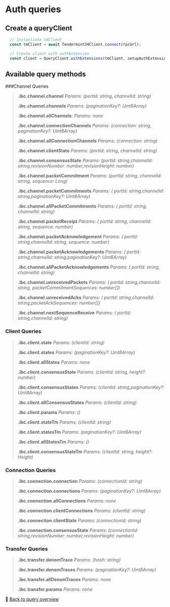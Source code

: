 # Auth queries

## Create a queryClient

```ts
  // Instantiate tmClient
  const tmClient = await Tendermint34Client.connect(rpcUrl);

  // Create client with authExtension
  const client = QueryClient.withExtensions(tmClient, setupAuthExtension);
```

## Available query methods

###Channel Queries
>**.ibc.channel.channel**
>*Params: (portId: string, channelId: string)*
>
>**.ibc.channel.channels**
>*Params: (paginationKey?: Uint8Array)*
>
>**.ibc.channel.allChannels**: 
>*Params: none*
>
>**.ibc.channel.connectionChannels**
>*Params: (connection: string, paginationKey?: Uint8Array)*
>
>**.ibc.channel.allConnectionChannels**
>*Params: (connection: string)*
>
>**.ibc.channel.clientState**
>*Params: (portId: string, channelId: string)*
>
>**.ibc.channel.consensusState**
>*Params: (portId: string,channelId: string,revisionNumber: number,revisionHeight: number)*
>
>**.ibc.channel.packetCommitment**
>*Params: (portId: string, channelId: string, sequence: Long)*
>
>**.ibc.channel.packetCommitments**
>*Params: ( portId: string,channelId: string,paginationKey?: Uint8Array)*
>
>**.ibc.channel.allPacketCommitments**
>*Params: ( portId: string, channelId: string)*
>
>**.ibc.channel.packetReceipt**
>*Params: ( portId: string, channelId: string, sequence: number)*
>
>**.ibc.channel.packetAcknowledgement**
>*Params: ( portId: string,channelId: string, sequence: number)*
>
>**.ibc.channel.packetAcknowledgements**
>*Params: ( portId: string,channelId: string,paginationKey?: Uint8Array)*
>
>**.ibc.channel.allPacketAcknowledgements**
>*Params: ( portId: string, channelId: string)*
>
>**.ibc.channel.unreceivedPackets**
>*Params: ( portId: string,channelId: string, packetCommitmentSequences:  number[])*
>
>**.ibc.channel.unreceivedAcks**
>*Params: ( portId: string,channelId: string,packetAckSequences:  number[])*
>
>**.ibc.channel.nextSequenceReceive**
>*Params: ( portId: string,channelId: string)*

### Client Queries
>**.ibc.client.state**
>*Params: (clientId: string)*
>
>**.ibc.client.states**
>*Params: (paginationKey?: Uint8Array)*
>
>**.ibc.client.allStates**
>*Params: none*
>
>**.ibc.client.consensusState**
>*Params: (clientId: string, height?: number)*
>
>**.ibc.client.consensusStates**
>*Params: (clientId: string,paginationKey?: Uint8Array)*
>
>**.ibc.client.allConsensusStates**
>*Params: (clientId: string)*
>
>**.ibc.client.params**
>*Params: ()*
>
>**.ibc.client.stateTm**
>*Params: (clientId: string)*
>
>**.ibc.client.statesTm**
>*Params: (paginationKey?: Uint8Array)*
>
>**.ibc.client.allStatesTm**
>*Params: ()*
>
>**.ibc.client.consensusStateTm**
>*Params: (clientId: string, height?: Height)*

### Connection Queries
>**.ibc.connection.connection**
>*Params: (connectionId: string)*
>
>**.ibc.connection.connections**
>*Params: (paginationKey?: Uint8Array)*
>
>**.ibc.connection.allConnections**
>*Params: none*
>
>**.ibc.connection.clientConnections**
>*Params: (clientId: string)*
>
>**.ibc.connection.clientState**
>*Params: (connectionId: string)*
>
>**.ibc.connection.consensusState**
>*Params: (connectionId: string,revisionNumber: number,revisionHeight: number)*

### Transfer Queries
>**.ibc.transfer.denomTrace** 
>*Params: (hash: string)*
>
>**.ibc.transfer.denomTraces** 
>*Params: (paginationKey?: Uint8Array)*
>
>**.ibc.transfer.allDenomTraces**
>*Params: none*
>
>**.ibc.transfer.params**
>*Params: none*

🔗 [Back to query overview](/docs/queries/overview.md)
